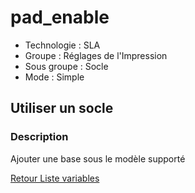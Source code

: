 # pad_enable

* Technologie : SLA
* Groupe : Réglages de l'Impression
* Sous groupe : Socle 
* Mode : Simple

## Utiliser un socle

### Description

Ajouter une base sous le modèle supporté

[Retour Liste variables](variable_list.md)